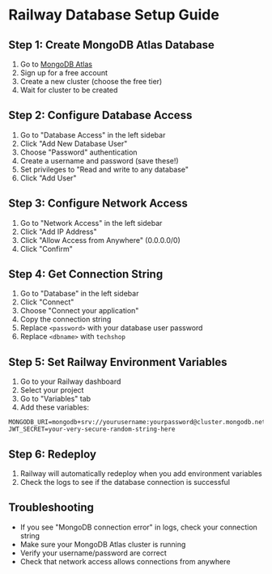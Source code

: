# Railway Database Setup Guide

## Step 1: Create MongoDB Atlas Database

1. Go to [MongoDB Atlas](https://www.mongodb.com/atlas)
2. Sign up for a free account
3. Create a new cluster (choose the free tier)
4. Wait for cluster to be created

## Step 2: Configure Database Access

1. Go to "Database Access" in the left sidebar
2. Click "Add New Database User"
3. Choose "Password" authentication
4. Create a username and password (save these!)
5. Set privileges to "Read and write to any database"
6. Click "Add User"

## Step 3: Configure Network Access

1. Go to "Network Access" in the left sidebar
2. Click "Add IP Address"
3. Click "Allow Access from Anywhere" (0.0.0.0/0)
4. Click "Confirm"

## Step 4: Get Connection String

1. Go to "Database" in the left sidebar
2. Click "Connect"
3. Choose "Connect your application"
4. Copy the connection string
5. Replace `<password>` with your database user password
6. Replace `<dbname>` with `techshop`

## Step 5: Set Railway Environment Variables

1. Go to your Railway dashboard
2. Select your project
3. Go to "Variables" tab
4. Add these variables:

```
MONGODB_URI=mongodb+srv://yourusername:yourpassword@cluster.mongodb.net/techshop
JWT_SECRET=your-very-secure-random-string-here
```

## Step 6: Redeploy

1. Railway will automatically redeploy when you add environment variables
2. Check the logs to see if the database connection is successful

## Troubleshooting

- If you see "MongoDB connection error" in logs, check your connection string
- Make sure your MongoDB Atlas cluster is running
- Verify your username/password are correct
- Check that network access allows connections from anywhere
